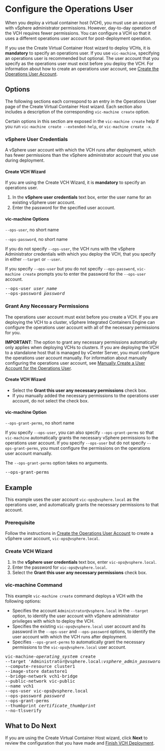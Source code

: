 # Configure the Operations User #

When you deploy a virtual container host (VCH), you must use an account with vSphere administrator permissions. However, day-to-day operation of the VCH requires fewer permissions. You can configure a VCH so that it uses a different operations user account for post-deployment operation.

If you use the Create Virtual Container Host wizard to deploy VCHs, it is **mandatory** to specify an operations user. If you use `vic-machine`, specifying an operations user is recommended but optional. The user account that you specify as the operations user must exist before you deploy the VCH. For information about how to create an operations user account, see [Create the Operations User Account](create_ops_user.md).

## Options <a id="options"></a>

The following sections each correspond to an entry in the Operations User page of the Create Virtual Container Host wizard. Each section also includes a description of the corresponding `vic-machine create` option. 

Certain options in this section are exposed in the `vic-machine create` help if you run `vic-machine create --extended-help`, or `vic-machine create -x`.

### vSphere User Credentials <a id="credentials"></a>

A vSphere user account with which the VCH runs after deployment, which has fewer permissions than the vSphere administrator account that you use during deployment. 

#### Create VCH Wizard

If you are using the Create VCH Wizard, it is **mandatory** to specify an operations user.

1. In the **vSphere user credentials** text box, enter the user name for an existing vSphere user account.
2. Enter the password for the specified user account.

#### vic-machine Options 

`--ops-user`, no short name

`--ops-password`, no short name

If you do not specify `--ops-user`, the VCH runs with the vSphere Administrator credentials with which you deploy the VCH, that you specify in either `--target` or `--user`. 

If you specify `--ops-user` but you do not specify `--ops-password`, `vic-machine create` prompts you to enter the password for the `--ops-user` account.

<pre>--ops-user <i>user_name</i>
--ops-password <i>password</i></pre>

### Grant Any Necessary Permissions <a id="perms"></a>

The operations user account must exist before you create a VCH. If you are deploying the VCH to a cluster, vSphere Integrated Containers Engine can configure the operations user account with all of the necessary permissions for you.

**IMPORTANT**: The option to grant any necessary permissions automatically only applies when deploying VCHs to clusters. If you are deploying the VCH to a standalone host that is managed by vCenter Server, you must configure the operations user account manually. For information about manually configuring the operations user account, see [Manually Create a User Account for the Operations User](ops_user_manual.md).

#### Create VCH Wizard

- Select the **Grant this user any necessary permissions** check box. 
- If you manually added the necessary permissions to the operations user account, do not select the check box.

#### vic-machine Option

`--ops-grant-perms`, no short name

If you specify `--ops-user`, you can also specify `--ops-grant-perms` so that `vic-machine` automatically grants the necessary vSphere permissions to the operations user account. If you specify `--ops-user` but do not specify `--ops-grant-perms`, you must configure the permissions on the operations user account manually.

The `--ops-grant-perms` option takes no arguments.

<pre>--ops-grant-perms</pre>

## Example <a id="example"></a>

This example uses the user account `vic-ops@vsphere.local` as the operations user, and automatically grants the necessary permissions to that account.

### Prerequisite

Follow the instructions in [Create the Operations User Account](create_ops_user.md) to create a vSphere user account, `vic-ops@vsphere.local`.

### Create VCH Wizard

1. In the **vSphere user credentials** text box, enter `vic-ops@vsphere.local`.
2. Enter the password for `vic-ops@vsphere.local`.
3. Select the **Grant this user any necessary permissions** check box.

### vic-machine Command

This example `vic-machine create` command deploys a VCH with the following options:

- Specifies the account `Administrator@vsphere.local` in the `--target` option, to identify the user account with vSphere administrator privileges with which to deploy the VCH.
- Specifies the existing `vic-ops@vsphere.local` user account and its password in the `--ops-user` and `--ops-password` options, to identify the user account with which the VCH runs after deployment. 
- Specifies `--ops-grant-perms` to automatically grant the necessary permissions to the `vic-ops@vsphere.local` user account.

<pre>vic-machine-<i>operating_system</i> create
--target 'Administrator@vsphere.local:<i>vsphere_admin_password</i>'@<i>vcenter_server_address</i>/dc1
--compute-resource cluster1
--image-store datastore1
--bridge-network vch1-bridge
--public-network vic-public
--name vch1
--ops-user vic-ops@vsphere.local
--ops-password <i>password</i>
--ops-grant-perms
--thumbprint <i>certificate_thumbprint</i>
--no-tlsverify
</pre>

## What to Do Next <a id="whatnext"></a>

If you are using the Create Virtual Container Host wizard, click **Next** to review the configuration that you have made and [Finish VCH Deployment](complete_vch_deployment_client.md).